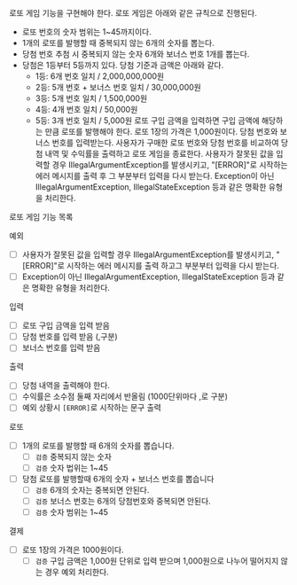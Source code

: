 로또 게임 기능을 구현해야 한다. 로또 게임은 아래와 같은 규칙으로 진행된다.

- 로또 번호의 숫자 범위는 1~45까지이다.
- 1개의 로또를 발행할 때 중복되지 않는 6개의 숫자를 뽑는다.
- 당첨 번호 추첨 시 중복되지 않는 숫자 6개와 보너스 번호 1개를 뽑는다.
- 당첨은 1등부터 5등까지 있다. 당첨 기준과 금액은 아래와 같다.
    - 1등: 6개 번호 일치 / 2,000,000,000원
    - 2등: 5개 번호 + 보너스 번호 일치 / 30,000,000원
    - 3등: 5개 번호 일치 / 1,500,000원
    - 4등: 4개 번호 일치 / 50,000원
    - 5등: 3개 번호 일치 / 5,000원
      로또 구입 금액을 입력하면 구입 금액에 해당하는 만큼 로또를 발행해야 한다.
      로또 1장의 가격은 1,000원이다.
      당첨 번호와 보너스 번호를 입력받는다.
      사용자가 구매한 로또 번호와 당첨 번호를 비교하여 당첨 내역 및 수익률을 출력하고 로또 게임을 종료한다.
      사용자가 잘못된 값을 입력할 경우 IllegalArgumentException를 발생시키고, "[ERROR]"로 시작하는 에러 메시지를 출력 후 그 부분부터 입력을 다시 받는다.
      Exception이 아닌 IllegalArgumentException, IllegalStateException 등과 같은 명확한 유형을 처리한다.


로또 게임 기능 목록

예외
- [ ] 사용자가 잘못된 값을 입력할 경우 IllegalArgumentException를 발생시키고, "[ERROR]"로 시작하는 에러 메시지를 출력 하고그 부분부터 입력을 다시 받는다.
- [ ] Exception이 아닌 IllegalArgumentException, IllegalStateException 등과 같은 명확한 유형을 처리한다.

입력
- [ ] 로또 구입 금액을 입력 받음
- [ ] 당첨 번호를 입력 받음 (,구분)
- [ ] 보너스 번호를 입력 받음

출력
- [ ] 당첨 내역을 출력해야 한다.
- [ ] 수익률은 소수점 둘째 자리에서 반올림 (1000단위마다 ,로 구분)
- [ ] 예외 상황시 `[ERROR]`로 시작하는 문구 출력

로또
- [ ] 1개의 로또를 발행할 때 6개의 숫자를 뽑습니다.
  - [ ] `검증` 중복되지 않는 숫자
  - [ ] `검증` 숫자 법위는 1~45
- [ ] 당첨 로또를 발행할때 6개의 숫자 + 보너스 번호를 뽑습니다
  - [ ] `검증` 6개의 숫자는 중복되면 안된다.
  - [ ] `검증` 보너스 번호는 6개의 당첨번호와 중복되면 안된다.
  - [ ] `검증` 숫자 범위는 1~45

결제
- [ ] 로또 1장의 가격은 1000원이다.
  - [ ] `검증` 구입 금액은 1,000원 단위로 입력 받으며 1,000원으로 나누어 떨어지지 않는 경우 예외 처리한다.